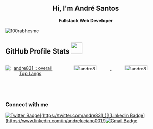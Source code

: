 <div align="center">
 <h2>Hi, I'm André Santos</h2>
 <p>
  <b>
   Fullstack Web Developer
  </b>
 </p>
</div>


<p align="left"> <img src="https://komarev.com/ghpvc/?username=andre831&label=Profile%20views&color=0e75b6&style=flat" alt="100rabhcsmc" /> </p>


## GitHub Profile Stats <img src="https://media.giphy.com/media/iY8CRBdQXODJSCERIr/giphy.gif" width="35">


<div width="100%" style="display: flex; justify-content: space-around">

 <p align="center">
        <a href="https://github.com/andre831/">
          <img src="https://github-readme-stats.vercel.app/api/top-langs/?username=andre831&langs_count=6&theme=gruvbox&layout=compact&hide_border=true"
          alt="andre831 :: overall Top Langs " /></a>
      </p>
        <p align="center">
          <a href="https://github.com/andre831/">
          <img width="45%" src="https://github-profile-summary-cards.vercel.app/api/cards/repos-per-language?username=andre831&theme=gruvbox&layout=compact&hide_border=true"
          alt="andre831 :: Top Langs by repo" />
          <img width="45%" src="https://github-profile-summary-cards.vercel.app/api/cards/most-commit-language?username=andre831&theme=gruvbox&layout=compact&hide_border=true"
          alt="andre831 :: Top Langs by commit" />
          </a>
        </p>
</div>

### Connect with me
 
[![Twitter Badge](https://img.shields.io/badge/-Twitter-0099ff?style=for-the-badge&logo=twitter&logoColor=white&link=https://twitter.com/andre831_)](https://twitter.com/andre831_)[![Linkedin Badge](https://img.shields.io/badge/-LinkedIn-000066?style=for-the-badge&logo=Linkedin&logoColor=white&link=https://www.linkedin.com/in/andr%C3%A9-luciano-8118331a3/)](https://www.linkedin.com/in/andreluciano001/)[![Gmail Badge](https://img.shields.io/badge/-Gmail-red?style=for-the-badge&logo=Gmail&logoColor=white&link)](mailto:andrelucianodossantosjunior@gmail.com)

